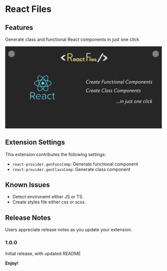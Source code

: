 # React Files

## Features

Generate class and functional React components in just one click

![Banner](icon/banner.jpg)

## Extension Settings

This extension contributes the following settings:

- `react-provider.genFuncComp`: Generate functional component
- `react-provider.genClassComp`: Generate class component

## Known Issues

- Detect environemt either JS or TS.
- Create styles file either css or scss.

## Release Notes

Users appreciate release notes as you update your extension.

### 1.0.0

Initial release, with updated README

**Enjoy!**

